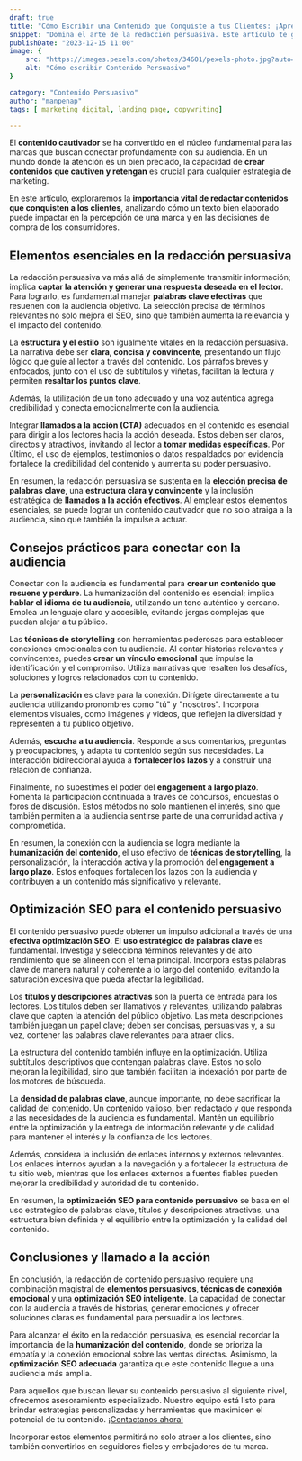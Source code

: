 ```yaml
---
draft: true
title: "Cómo Escribir una Contenido que Conquiste a tus Clientes: ¡Aprende Ya!"
snippet: "Domina el arte de la redacción persuasiva. Este artículo te guiará para crear contenido que capte la atención y motive a tu audiencia a tomar acción."
publishDate: "2023-12-15 11:00"
image: {
    src: "https://images.pexels.com/photos/34601/pexels-photo.jpg?auto=compress&cs=tinysrgb&w=1260&h=750&dpr=1",
    alt: "Cómo escribir Contenido Persuasivo"
}

category: "Contenido Persuasivo"
author: "manpenap"
tags: [ marketing digital, landing page, copywriting]

---
```

El **contenido cautivador** se ha convertido en el núcleo fundamental para las marcas que buscan conectar profundamente con su audiencia. En un mundo donde la atención es un bien preciado, la capacidad de **crear contenidos que cautiven y retengan** es crucial para cualquier estrategia de marketing. 

En este artículo, exploraremos la **importancia vital de redactar contenidos que conquisten a los clientes**, analizando cómo un texto bien elaborado puede impactar en la percepción de una marca y en las decisiones de compra de los consumidores.

## Elementos esenciales en la redacción persuasiva

La redacción persuasiva va más allá de simplemente transmitir información; implica **captar la atención y generar una respuesta deseada en el lector**. Para lograrlo, es fundamental manejar **palabras clave efectivas** que resuenen con la audiencia objetivo. La selección precisa de términos relevantes no solo mejora el SEO, sino que también aumenta la relevancia y el impacto del contenido.

La **estructura y el estilo** son igualmente vitales en la redacción persuasiva. La narrativa debe ser **clara, concisa y convincente**, presentando un flujo lógico que guíe al lector a través del contenido. Los párrafos breves y enfocados, junto con el uso de subtítulos y viñetas, facilitan la lectura y permiten **resaltar los puntos clave**. 

Además, la utilización de un tono adecuado y una voz auténtica agrega credibilidad y conecta emocionalmente con la audiencia.

Integrar **llamados a la acción (CTA)** adecuados en el contenido es esencial para dirigir a los lectores hacia la acción deseada. Estos deben ser claros, directos y atractivos, invitando al lector a **tomar medidas específicas**. Por último, el uso de ejemplos, testimonios o datos respaldados por evidencia fortalece la credibilidad del contenido y aumenta su poder persuasivo.

En resumen, la redacción persuasiva se sustenta en la **elección precisa de palabras clave**, una **estructura clara y convincente** y la inclusión estratégica de **llamados a la acción efectivos**. Al emplear estos elementos esenciales, se puede lograr un contenido cautivador que no solo atraiga a la audiencia, sino que también la impulse a actuar.


## Consejos prácticos para conectar con la audiencia

Conectar con la audiencia es fundamental para **crear un contenido que resuene y perdure**. La humanización del contenido es esencial; implica **hablar el idioma de tu audiencia**, utilizando un tono auténtico y cercano. Emplea un lenguaje claro y accesible, evitando jergas complejas que puedan alejar a tu público.

Las **técnicas de storytelling** son herramientas poderosas para establecer conexiones emocionales con tu audiencia. Al contar historias relevantes y convincentes, puedes **crear un vínculo emocional** que impulse la identificación y el compromiso. Utiliza narrativas que resalten los desafíos, soluciones y logros relacionados con tu contenido.

La **personalización** es clave para la conexión. Dirígete directamente a tu audiencia utilizando pronombres como "tú" y "nosotros". Incorpora elementos visuales, como imágenes y videos, que reflejen la diversidad y representen a tu público objetivo.

Además, **escucha a tu audiencia**. Responde a sus comentarios, preguntas y preocupaciones, y adapta tu contenido según sus necesidades. La interacción bidireccional ayuda a **fortalecer los lazos** y a construir una relación de confianza.

Finalmente, no subestimes el poder del **engagement a largo plazo**. Fomenta la participación continuada a través de concursos, encuestas o foros de discusión. Estos métodos no solo mantienen el interés, sino que también permiten a la audiencia sentirse parte de una comunidad activa y comprometida.

En resumen, la conexión con la audiencia se logra mediante la **humanización del contenido**, el uso efectivo de **técnicas de storytelling**, la personalización, la interacción activa y la promoción del **engagement a largo plazo**. Estos enfoques fortalecen los lazos con la audiencia y contribuyen a un contenido más significativo y relevante.


## Optimización SEO para el contenido persuasivo

El contenido persuasivo puede obtener un impulso adicional a través de una **efectiva optimización SEO**. El **uso estratégico de palabras clave** es fundamental. Investiga y selecciona términos relevantes y de alto rendimiento que se alineen con el tema principal. Incorpora estas palabras clave de manera natural y coherente a lo largo del contenido, evitando la saturación excesiva que pueda afectar la legibilidad.

Los **títulos y descripciones atractivas** son la puerta de entrada para los lectores. Los títulos deben ser llamativos y relevantes, utilizando palabras clave que capten la atención del público objetivo. Las meta descripciones también juegan un papel clave; deben ser concisas, persuasivas y, a su vez, contener las palabras clave relevantes para atraer clics.

La estructura del contenido también influye en la optimización. Utiliza subtítulos descriptivos que contengan palabras clave. Estos no solo mejoran la legibilidad, sino que también facilitan la indexación por parte de los motores de búsqueda.

La **densidad de palabras clave**, aunque importante, no debe sacrificar la calidad del contenido. Un contenido valioso, bien redactado y que responda a las necesidades de la audiencia es fundamental. Mantén un equilibrio entre la optimización y la entrega de información relevante y de calidad para mantener el interés y la confianza de los lectores.

Además, considera la inclusión de enlaces internos y externos relevantes. Los enlaces internos ayudan a la navegación y a fortalecer la estructura de tu sitio web, mientras que los enlaces externos a fuentes fiables pueden mejorar la credibilidad y autoridad de tu contenido.

En resumen, la **optimización SEO para contenido persuasivo** se basa en el uso estratégico de palabras clave, títulos y descripciones atractivas, una estructura bien definida y el equilibrio entre la optimización y la calidad del contenido.

## Conclusiones y llamado a la acción

En conclusión, la redacción de contenido persuasivo requiere una combinación magistral de **elementos persuasivos**, **técnicas de conexión emocional** y una **optimización SEO inteligente**. La capacidad de conectar con la audiencia a través de historias, generar emociones y ofrecer soluciones claras es fundamental para persuadir a los lectores.

Para alcanzar el éxito en la redacción persuasiva, es esencial recordar la importancia de la **humanización del contenido**, donde se prioriza la empatía y la conexión emocional sobre las ventas directas. Asimismo, la **optimización SEO adecuada** garantiza que este contenido llegue a una audiencia más amplia.

Para aquellos que buscan llevar su contenido persuasivo al siguiente nivel, ofrecemos asesoramiento especializado. Nuestro equipo está listo para brindar estrategias personalizadas y herramientas que maximicen el potencial de tu contenido. [¡Contactanos ahora!](https://clicexitoso.info/contacto/)

Incorporar estos elementos permitirá no solo atraer a los clientes, sino también convertirlos en seguidores fieles y embajadores de tu marca.
